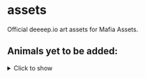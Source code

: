 # assets
Official deeeep.io art assets for Mafia Assets. 

## Animals yet to be added:
<details>
<summary>Click to show</summary>

anglerfish  

archerfish

axolotl

barracuda

barreleye

baskingshark

bat

beakedwhale

beaver

belugawhale

bobbitworm

bowheadwhale

bullfrog

catfish

bobbitworm

cococrab

coel

colossalsquid

cookiecuttershark

dolphin

dragonfish

duck

electriceel

eleseal

frilledshark

frogfish

isopod

isopodclosed

giantpacificocto

salamander

sinophore

giantsquid

gobshark

gulpereel

halibut

hermitcrab

hippo

humboldtsquid

humpbackwhale

japanesespidercrab

jellyfish

lamprey

leatherbackseaturtle

leopardseal

lionfish

lionmanejellyfish

auk

lobster

mahi

manatee

mantaray

mantisshriimp

marlin

megamouth

moray

wrasse

narwhal

oarfish

octopus

parrotfish

pelican

penguin

polarbear

pufferfish

pufferfishfilled

ray

sarcasticfringehead

seagull

seal

sealion

seaotter

shrimp

snake

snapping turtle

stonefish

sunfish

hammerheadshark

vampiresquid

walrsus

wobbegong

wolfeel
</details>
